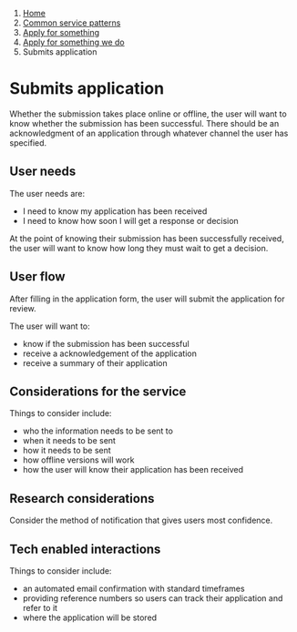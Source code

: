 1.  [Home](/docs/core/contents)
2.	[Common service patterns](docs/documentation/core/common-service-patterns/overview)
3.  [Apply for something](docs/documentation/core/common-service-patterns/service-patterns/apply-for-something/overview)
4.  [Apply for something we do](docs/documentation/core/common-service-patterns/service-patterns/apply-for-something/apply-for-something-ecc-does/overview)
5.  Submits application

# Submits application
Whether the submission takes place online or offline, the user will want to know whether the submission has been successful. There should be an acknowledgment of an application through whatever channel the user has specified.

## User needs

The user needs are:

* I need to know my application has been received
* I need to know how soon I will get a response or decision

At the point of knowing their submission has been successfully received, the user will want to know how long they must wait to get a decision.

## User flow 

After filling in the application form, the user will submit the application for review.

The user will want to:

* know if the submission has been successful
* receive a acknowledgement of the application
* receive a summary of their application

## Considerations for the service 

Things to consider include:

* who the information needs to be sent to
* when it needs to be sent
* how it needs to be sent
* how offline versions will work
* how the user will know their application has been received

## Research considerations 

Consider the method of notification that gives users most confidence.

## Tech enabled interactions 

Things to consider include:

* an automated email confirmation with standard timeframes
* providing reference numbers so users can track their application and refer to it
* where the application will be stored
